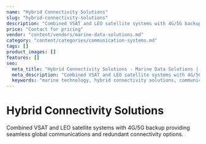 ```yaml
---
name: "Hybrid Connectivity Solutions"
slug: "hybrid-connectivity-solutions"
description: "Combined VSAT and LEO satellite systems with 4G/5G backup providing seamless global communications and redundant connectivity options."
price: "Contact for pricing"
vendor: "content/vendors/marine-data-solutions.md"
category: "content/categories/communication-systems.md"
tags: []
product_images: []
features: []
seo:
  meta_title: "Hybrid Connectivity Solutions - Marine Data Solutions | Paul Thames"
  meta_description: "Combined VSAT and LEO satellite systems with 4G/5G backup providing seamless global communications and redundant connectivity options."
  keywords: "marine technology, hybrid connectivity solutions, communication systems"
---
```


# Hybrid Connectivity Solutions

Combined VSAT and LEO satellite systems with 4G/5G backup providing seamless global communications and redundant connectivity options.




